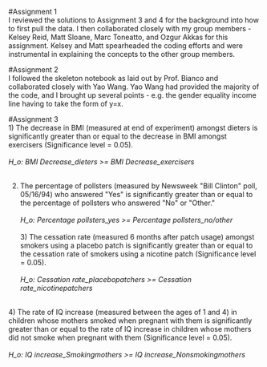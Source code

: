 #Assignment 1
<br>I reviewed the solutions to Assignment 3 and 4 for the background into how to first pull the data.  I then collaborated closely with my group members - Kelsey Reid, Matt Sloane, Marc Toneatto, and Ozgur Akkas for this assignment.  Kelsey and Matt spearheaded the coding efforts and were instrumental in explaining the concepts to the other group members.

#Assignment 2
<br>I followed the skeleton notebook as laid out by Prof. Bianco and collaborated closely with Yao Wang.  Yao Wang had provided the majority of the code, and I brought up several points - e.g. the gender equality income line having to take the form of y=x.<br>

#Assignment 3
<br>1) The decrease in BMI (measured at end of experiment) amongst dieters is significantly greater than or equal to the decrease in BMI
amongst exercisers (Significance level = 0.05).<br><br>
<i>H_o: BMI Decrease_dieters >= BMI Decrease_exercisers</i><br><br>

2) The percentage of pollsters (measured by Newsweek "Bill Clinton" poll, 05/16/94) who answered "Yes" is significantly greater than or equal to the percentage of pollsters who answered "No" or "Other."<br><br>
<i>H_o: Percentage pollsters_yes >= Percentage pollsters_no/other</i><br>
<br>3) The cessation rate (measured 6 months after patch usage) amongst smokers using a placebo patch is significantly greater than or equal to the cessation rate of smokers using a nicotine patch (Significance level = 0.05).<br><br>
<i>H_o: Cessation rate_placebopatchers >= Cessation rate_nicotinepatchers</i><br>

<br>4) The rate of IQ increase (measured between the ages of 1 and 4) in children whose mothers smoked when pregnant with them is
significantly greater than or equal to the rate of IQ increase in children whose mothers did not smoke when pregnant with them
(Significance level = 0.05).<br><br>
<i>H_o: IQ increase_Smokingmothers >= IQ increase_Nonsmokingmothers</i>
